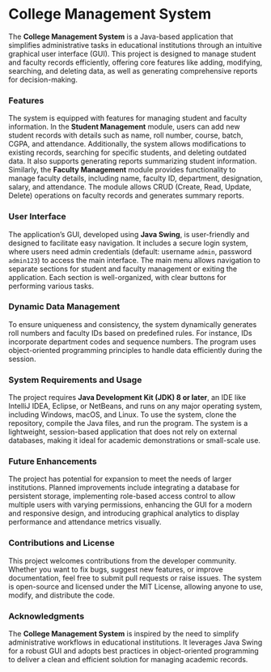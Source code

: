 # College Management System  

The **College Management System** is a Java-based application that simplifies administrative tasks in educational institutions through an intuitive graphical user interface (GUI). This project is designed to manage student and faculty records efficiently, offering core features like adding, modifying, searching, and deleting data, as well as generating comprehensive reports for decision-making.  

### **Features**  
The system is equipped with features for managing student and faculty information. In the **Student Management** module, users can add new student records with details such as name, roll number, course, batch, CGPA, and attendance. Additionally, the system allows modifications to existing records, searching for specific students, and deleting outdated data. It also supports generating reports summarizing student information. Similarly, the **Faculty Management** module provides functionality to manage faculty details, including name, faculty ID, department, designation, salary, and attendance. The module allows CRUD (Create, Read, Update, Delete) operations on faculty records and generates summary reports.  

### **User Interface**  
The application’s GUI, developed using **Java Swing**, is user-friendly and designed to facilitate easy navigation. It includes a secure login system, where users need admin credentials (default: username `admin`, password `admin123`) to access the main interface. The main menu allows navigation to separate sections for student and faculty management or exiting the application. Each section is well-organized, with clear buttons for performing various tasks.  

### **Dynamic Data Management**  
To ensure uniqueness and consistency, the system dynamically generates roll numbers and faculty IDs based on predefined rules. For instance, IDs incorporate department codes and sequence numbers. The program uses object-oriented programming principles to handle data efficiently during the session.  

### **System Requirements and Usage**  
The project requires **Java Development Kit (JDK) 8 or later**, an IDE like IntelliJ IDEA, Eclipse, or NetBeans, and runs on any major operating system, including Windows, macOS, and Linux. To use the system, clone the repository, compile the Java files, and run the program. The system is a lightweight, session-based application that does not rely on external databases, making it ideal for academic demonstrations or small-scale use.  

### **Future Enhancements**  
The project has potential for expansion to meet the needs of larger institutions. Planned improvements include integrating a database for persistent storage, implementing role-based access control to allow multiple users with varying permissions, enhancing the GUI for a modern and responsive design, and introducing graphical analytics to display performance and attendance metrics visually.  

### **Contributions and License**  
This project welcomes contributions from the developer community. Whether you want to fix bugs, suggest new features, or improve documentation, feel free to submit pull requests or raise issues. The system is open-source and licensed under the MIT License, allowing anyone to use, modify, and distribute the code.  

### **Acknowledgments**  
The **College Management System** is inspired by the need to simplify administrative workflows in educational institutions. It leverages Java Swing for a robust GUI and adopts best practices in object-oriented programming to deliver a clean and efficient solution for managing academic records. 
